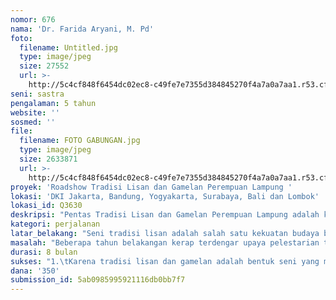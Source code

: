 ```yaml
---
nomor: 676
nama: 'Dr. Farida Aryani, M. Pd'
foto:
  filename: Untitled.jpg
  type: image/jpeg
  size: 27552
  url: >-
    http://5c4cf848f6454dc02ec8-c49fe7e7355d384845270f4a7a0a7aa1.r53.cf2.rackcdn.com/58301563-ba67-4b57-8765-93f172f055ac/Untitled.jpg
seni: sastra
pengalaman: 5 tahun
website: ''
sosmed: ''
file:
  filename: FOTO GABUNGAN.jpg
  type: image/jpeg
  size: 2633871
  url: >-
    http://5c4cf848f6454dc02ec8-c49fe7e7355d384845270f4a7a0a7aa1.r53.cf2.rackcdn.com/18be96c4-76e1-4354-baec-0b5bcf54388b/FOTO%20GABUNGAN.jpg
proyek: 'Roadshow Tradisi Lisan dan Gamelan Perempuan Lampung '
lokasi: 'DKI Jakarta, Bandung, Yogyakarta, Surabaya, Bali dan Lombok'
lokasi_id: Q3630
deskripsi: "Pentas Tradisi Lisan dan Gamelan Perempuan Lampung adalah kegiatan pertunjukan kesenian tradisi khas lampung yang akan diadakan di 6 kota di Indonesia (DKI Jakarta, Bandung, Yogyakarta, Bali dan Lombok). Kegiatan ini akan melibatkan seniman tradisi lisan perempuan dan gamelan, dari berbagai usia mulai dari remaja sampai dewasa. Seluruh personil yang terlibat dalam kegiatan ini adalah 20 orang, dengan personil utama (primer) adalah perempuan (remaja dan dewasa). \r\n\r\nJarang sekali terjadi pementasan tradisi lisan dan gamelan dari satu daerah ke daerah lain. Interaksi antar tradisi lisan ini kami anggap penting untuk melestarikan kebudayaan lampung pada khususnya dan kebudayaan daerah pada umumnya. Oleh sebab itulah, kami hendak memperkenalkan beberapa jenis tradisi lisan di Lampung yang masih bertahan dan musikalisasinya menggunakan gamelan tradisional Lampung, dengan pelaku seniman terutama dari kalangan perempuan. \r\n"
kategori: perjalanan
latar_belakang: "Seni tradisi lisan adalah salah satu kekuatan budaya bangsa Indonesia.  Masyarakat kian jauh dari tradisi lisan karena pengaruh kemajuan zaman dan globalisasi. Tradisi lisan masih terpinggirkan. Dia dianggap warisan masa lalu yang cukup diingat saja. Masih banyak aspek dalam tradisi lisan yang masih relevan dengan kondisi zaman saat ini. Tradisi lisan adalah warisan turun-temurun dari nenek moyang.\r\n\r\nTradisi lisan dan gamelan tradisional lampung adalah salah satu bagian dari kebudayaan daerah dari wilayah  Lampung  yang turut membangun kebudayaan nasional. Di Provinsi Lampung, banyak jenis tradisi lisan, seperti Hahiwang, Bubandung, Pisaan, dan lainnya begitu juga gamelan yang belum banyak diketahui masyarakat Indonesia yang kami rasa sangat perlu dilestarikan untuk menghindari kepunahan dengan memberdayakan perempuan mulai dari remaja sampai usia dewasa bahkan tua.\r\n"
masalah: "Beberapa tahun belakangan kerap terdengar upaya pelestarian tradisi lisan dan gamelan. Namun hal tersebut kurang maksimal, dalam hal ini upaya pemberdayaan pelaku tradisi lisan dan gamelan dari kalangan perempuan. Juga nyaris tidak ada interaksi antar tradisi lisan, interaksi antar pelaku tradisi lisan lain dan gamelan dari satu daerah dengan daerah lain.  oleh karena itu ada beberapa masalah yang hendak kami atasi.\r\n\r\n1.\tKurangnya upaya pementasan tradisi lisan dan gamelan khususnya Lampung di Indonesia oleh karena itu perlu digalakan kembali.\r\n2.\tLangkanya interaksi antar tradisi lisan dan gamelan dari satu daerah dengan daerah lain sehingga bersifat inklusif.\r\n3.\tTradisi lisan dan gamelan masih menjadi bidang seni yang kurang diangkat ke permukaan, di teliti, diberi ruang dalam kehidupan seni budaya. \r\n4.\tDi Lampung, banyak pelaku tradisi lisan dan gamelan dari kalangan perempuan namun belum tewadahi dan terapresiasi.\r\n5.\tKurangnya ruang ekspresi atau pertunjukan bagi perempuan pelaku tradisi lisan dan gamelan di Lampung.\r\n6.    Keinginan besar dari saya selaku penggerak budaya dan seni Lampung untuk memberdayakan dan mengangkat marwah perempuan pelaku tradisi lisan dan juga gamelan di Lampung dengan mengadakan pertunjukan di luar wilayah provinsi Lampung sehingga dikenal dan diapresiasi masyarakat dan menghindari kepunahan di waktu yang akan datang karena semakin pesatnya persaingan.\r\n"
durasi: 8 bulan
sukses: "1.\tKarena tradisi lisan dan gamelan adalah bentuk seni yang menarik diharapkan akan menarik banyak peminat dan penonton.\r\n2.\tPentas tradisi lisan dan gamelan Lampung di beberapa kota di Indonesia diharapkan dapat terlaksana dengan baik karena didukung oleh para perempuan asli lampung\r\n3.\tTercapainya upaya sosialisasi tradisi lisan Lampung di daerah lain sebagai bagian dari pertukaran budaya lokal.\r\n4.\tAdanya hibah ini secara nyata menciptakan ruang  seni bagi perempuan pelaku seni tradisi lisan dan gamelan di Lampung.\r\n5.\tKegiatan ini akan berfokus dan dilaksanakan di universitas-universitas yang telah dipilih sehingga erat kaitannya juga dengan lingkungan akademisi,  seniman, perempuan,  mahasiswa/i,  dan masyarakat umum.\r\n6.\tAdanya publikasi tentang tradisi lisan dan gamelan Lampung di media massa lokal dan nasional.\r\n\r\n"
dana: '350'
submission_id: 5ab0985995921116db0bb7f7
---
```

